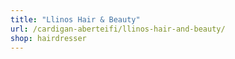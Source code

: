 ```yaml
---
title: "Llinos Hair & Beauty"
url: /cardigan-aberteifi/llinos-hair-and-beauty/
shop: hairdresser
---
```

